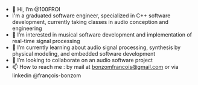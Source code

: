 - 👋 Hi, I’m @100FROI
- I'm a graduated software engineer, specialized in C++ software development, currently taking classes in audio conception and engineering
- 👀 I’m interested in musical software development and implementation of real-time signal processing
- 🌱 I’m currently learning about audio signal processing, synthesis by physical modeling, and embedded software development
- 💞️ I’m looking to collaborate on an audio software project
- 📫 How to reach me : by mail at bonzomfrancois@gmail.com or via linkedin @françois-bonzom

<!---
100FROI/100FROI is a ✨ special ✨ repository because its `README.md` (this file) appears on your GitHub profile.
You can click the Preview link to take a look at your changes.
--->
